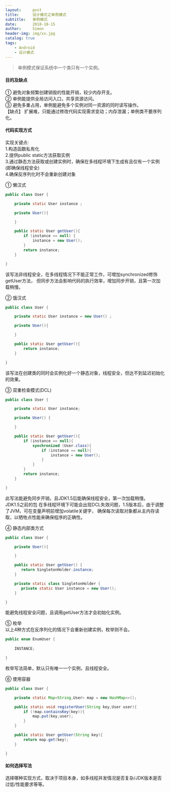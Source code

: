```yaml
---
layout:     post
title:      设计模式之单例模式
subtitle:   单例模式
date:       2018-10-15
author:     Simon
header-img: img/xx.jpg
catalog: true
tags: 
    - Android
    - 设计模式
---
```


>单例模式保证系统中一个类只有一个实例。

#### 目的及缺点
① 避免对象频繁创建销毁的性能开销，较少内存开支。  
② 单例能提供全局访问入口，共享资源访问。  
③ 避免多重占用，单例能避免多个实例对同一资源的同时读写操作。  
【缺点】 扩展难，只能通过修改代码实现需求变动；内存泄漏；单例类不要序列化。

#### 代码实现方式
实现关键点:   
            1.构造函数私有化  
            2.提供public static方法获取实例  
            3.通过静态方法获取或创建实例时，确保在多线程环境下生成有且仅有一个实例(即确保线程安全)  
            4.确保反序列化时不会重新创建对象  
            
① 懒汉式
```java
public class User {

    private static User instance ;

    private User(){

    }

    public static User getUser(){
        if (instance == null) {
            instance = new User();
        }
        return instance;
    }

}
```
该写法非线程安全，在多线程情况下不能正常工作，可增加synchronized修饰getUser方法，
但同步方法会影响代码的执行效率，增加同步开销，且第一次加载稍慢。     
    
② 饿汉式  
```java
public class User {

    private static User instance = new User() ;

    private User(){

    }

    public static User getUser(){
        return instance;
    }

}
```
该写法在创建类的同时会实例化好一个静态对象，线程安全，但达不到延迟初始化的效果。  

③ 双重检查模式(DCL)
```java
public class User {

    private static User instance;

    private User() {

    }

    public static User getUser(){
        if (instance == null){
            synchronized (User.class){
                if (instance == null){
                    instance = new User();
                }
            }
        }
        return instance;
    }

}
```
此写法能避免同步开销，且JDK1.5后能确保线程安全，第一次加载稍慢。  
JDK1.5之前的包 在多线程环境下可能会出现DCL失效问题，1.5版本后，由于调整了JVM，可在变量声明前增加volatile关键字，
确保每次读取对象都从主内存读取，以牺牲点性能来确保程序的正确性。  

④ 静态内部类方式
```java
public class User {

    private User(){

    }

    public static User getUser() {
       return SingletonHolder.instance;
    }

    private static class SingletonHolder {
       private static User instance = new User();
    }

}
```
能避免线程安全问题，且调用getUser方法才会初始化实例。  

⑤ 枚举  
以上4种方式在反序列化的情况下会重新创建实例，枚举则不会。
```java
public enum EnumUser {
    
    INSTANCE;

}
```
枚举写法简单，默认只有唯一一个实例，且线程安全。  

⑥ 使用容器  
```java
public class User {

    private static Map<String,User> map = new HashMap<>();

    public static void registerUser(String key,User user){
        if (!map.containsKey(key)){
            map.put(key,user);
        }
    }

    public static User getUser(String key){
        return map.get(key);
    }

}
```
#### 如何选择写法
选择哪种实现方式，取决于项目本身，如多线程并发情况是否复杂/JDK版本是否过低/性能要求等等。  
















